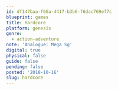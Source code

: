 ```yaml
---
id: df147baa-f66a-4417-b3b6-f6dac769ef7c
blueprint: games
title: Hardcore
platform: genesis
genre:
  - action-adventure
note: 'Analogue: Mega Sg'
digital: true
physical: false
guide: false
pending: false
posted: '2018-10-16'
slug: hardcore
---
```

